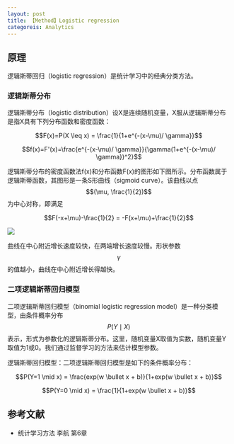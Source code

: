 ```yaml
---
layout: post
title: 【Method】Logistic regression
categoreis: Analytics
---
```


## 原理

逻辑斯蒂回归（logistic regression）是统计学习中的经典分类方法。

### 逻辑斯蒂分布

逻辑斯蒂分布（logistic distribution）设X是连续随机变量，X服从逻辑斯蒂分布是指X具有下列分布函数和密度函数：

$$F(x)=P(X \leq x) = \frac{1}{1+e^{-(x-\mu)/ \gamma}}$$

$$f(x)=F'(x)=\frac{e^{-(x-\mu)/ \gamma}}{\gamma(1+e^{-(x-\mu)/ \gamma})^2}$$

逻辑斯蒂分布的密度函数法f(x)和分布函数F(x)的图形如下图所示。分布函数属于逻辑斯蒂函数，其图形是一条S形曲线（sigmoid curve）。该曲线以点$$(\mu, \frac{1}{2})$$为中心对称，即满足

$$F(-x+\mu)-\frac{1}{2} = -F(x+\mu)+\frac{1}{2}$$

![](/img/2019-04-28-logistic-regression.gif)

曲线在中心附近增长速度较快，在两端增长速度较慢。形状参数$$\gamma$$的值越小，曲线在中心附近增长得越快。

### 二项逻辑斯蒂回归模型

二项逻辑斯蒂回归模型（binomial logistic regression model）是一种分类模型，由条件概率分布$$P(Y \mid X)$$表示，形式为参数化的逻辑斯蒂分布。这里，随机变量X取值为实数，随机变量Y取值为1或0。我们通过监督学习的方法来估计模型参数。

逻辑斯蒂回归模型：二项逻辑斯蒂回归模型是如下的条件概率分布：

$$P(Y=1 \mid x) = \frac{exp(w \bullet x + b)}{1+exp(w \bullet x + b)}$$

$$P(Y=0 \mid x) = \frac{1}{1+exp(w \bullet x + b)}$$





## 参考文献

- 统计学习方法 李航 第6章